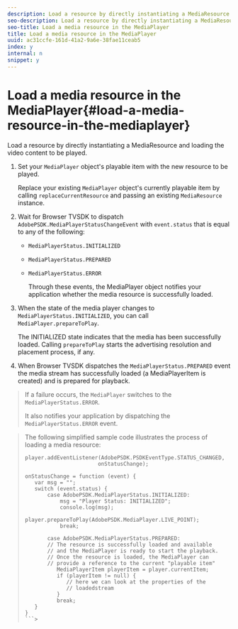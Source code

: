 ```yaml
---
description: Load a resource by directly instantiating a MediaResource and loading the video content to be played.
seo-description: Load a resource by directly instantiating a MediaResource and loading the video content to be played.
seo-title: Load a media resource in the MediaPlayer
title: Load a media resource in the MediaPlayer
uuid: ac31ccfe-161d-41a2-9a6e-38fae11ceab5
index: y
internal: n
snippet: y
---
```


# Load a media resource in the MediaPlayer{#load-a-media-resource-in-the-mediaplayer}

Load a resource by directly instantiating a MediaResource and loading the video content to be played.

1. Set your `MediaPlayer` object's playable item with the new resource to be played.

   Replace your existing `MediaPlayer` object's currently playable item by calling `replaceCurrentResource` and passing an existing `MediaResource` instance. 

1. Wait for Browser TVSDK to dispatch `AdobePSDK.MediaPlayerStatusChangeEvent` with `event.status` that is equal to any of the following:

    * `MediaPlayerStatus.INITIALIZED` 
    * `MediaPlayerStatus.PREPARED` 
    * `MediaPlayerStatus.ERROR`

       Through these events, the MediaPlayer object notifies your application whether the media resource is successfully loaded. 
    
1. When the state of the media player changes to `MediaPlayerStatus.INITIALIZED`, you can call `MediaPlayer.prepareToPlay`.

   The INITIALIZED state indicates that the media has been successfully loaded. Calling `prepareToPlay` starts the advertising resolution and placement process, if any.
1. When Browser TVSDK dispatches the `MediaPlayerStatus.PREPARED` event the media stream has successfully loaded (a MediaPlayerItem is created) and is prepared for playback.
>If a failure occurs, the `MediaPlayer` switches to the `MediaPlayerStatus.ERROR`. 
>
>It also notifies your application by dispatching the `MediaPlayerStatus.ERROR` event.

><!--<a id="example_3774607C6F08473282CF0CB7F3D82373"></a>-->

>The following simplified sample code illustrates the process of loading a media resource: 
>
>```js>
>player.addEventListener(AdobePSDK.PSDKEventType.STATUS_CHANGED,  
>                        onStatusChange); 
> 
>onStatusChange = function (event) { 
>    var msg = ""; 
>    switch (event.status) { 
>        case AdobePSDK.MediaPlayerStatus.INITIALIZED: 
>            msg = "Player Status: INITIALIZED"; 
>            console.log(msg); 
>            player.prepareToPlay(AdobePSDK.MediaPlayer.LIVE_POINT); 
>            break; 
> 
>        case AdobePSDK.MediaPlayerStatus.PREPARED: 
>        // The resource is successfully loaded and available 
>        // and the MediaPlayer is ready to start the playback. 
>        // Once the resource is loaded, the MediaPlayer can 
>        // provide a reference to the current "playable item" 
>           MediaPlayerItem playerItem = player.currentItem; 
>           if (playerItem != null) {  
>              // here we can look at the properties of the  
>              // loadedstream 
>           } 
>           break; 
>    } 
>}
>```>
